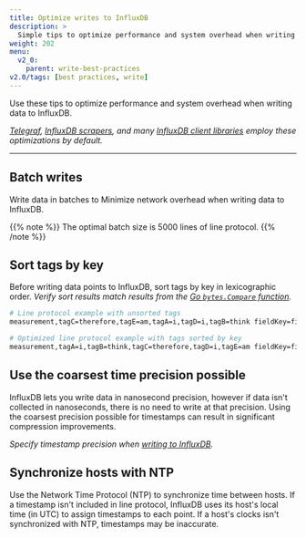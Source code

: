 ```yaml
---
title: Optimize writes to InfluxDB
description: >
  Simple tips to optimize performance and system overhead when writing data to InfluxDB.
weight: 202
menu:
  v2_0:
    parent: write-best-practices
v2.0/tags: [best practices, write]
---
```


Use these tips to optimize performance and system overhead when writing data to InfluxDB.

_[Telegraf](/v2.0/write-data/use-telegraf/), [InfluxDB scrapers](/v2.0/write-data/scrape-data/),
and many [InfluxDB client libraries](/v2.0/reference/client-libraries/) employ these optimizations by default._

---

## Batch writes
Write data in batches to Minimize network overhead when writing data to InfluxDB.

{{% note %}}
The optimal batch size is 5000 lines of line protocol.
{{% /note %}}

## Sort tags by key
Before writing data points to InfluxDB, sort tags by key in lexicographic order.
_Verify sort results match results from the [Go `bytes.Compare` function](http://golang.org/pkg/bytes/#Compare)._

```sh
# Line protocol example with unsorted tags
measurement,tagC=therefore,tagE=am,tagA=i,tagD=i,tagB=think fieldKey=fieldValue 1562020262

# Optimized line protocol example with tags sorted by key
measurement,tagA=i,tagB=think,tagC=therefore,tagD=i,tagE=am fieldKey=fieldValue 1562020262
```

## Use the coarsest time precision possible
InfluxDB lets you write data in nanosecond precision, however if data isn't
collected in nanoseconds, there is no need to write at that precision.
Using the coarsest precision possible for timestamps can result in significant
compression improvements.

_Specify timestamp precision when [writing to InfluxDB](/v2.0/write-data/#precision)._

## Synchronize hosts with NTP
Use the Network Time Protocol (NTP) to synchronize time between hosts.
If a timestamp isn't included in line protocol, InfluxDB uses its host's local
time (in UTC) to assign timestamps to each point.
If a host's clocks isn't synchronized with NTP, timestamps may be inaccurate.
